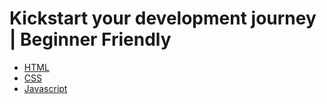 # Kickstart your development journey | Beginner Friendly
- [HTML](https://www.youtube.com/playlist?list=PLr6-GrHUlVf8JluGhfyaOSN8bugLtDXhK)
- [CSS](https://www.youtube.com/playlist?list=PLr6-GrHUlVf9ZleRsd5oTcrziNglndsXW)
- [Javascript](https://www.youtube.com/playlist?list=PLr6-GrHUlVf96NLj3PQq-tmEB6woZjwEl)

